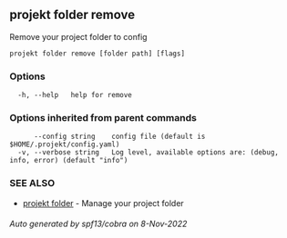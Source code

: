 ## projekt folder remove

Remove your project folder to config

```
projekt folder remove [folder path] [flags]
```

### Options

```
  -h, --help   help for remove
```

### Options inherited from parent commands

```
      --config string    config file (default is $HOME/.projekt/config.yaml)
  -v, --verbose string   Log level, available options are: (debug, info, error) (default "info")
```

### SEE ALSO

* [projekt folder](projekt_folder.md)	 - Manage your project folder

###### Auto generated by spf13/cobra on 8-Nov-2022
